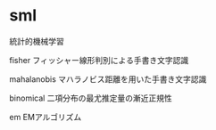 # sml
統計的機械学習

fisher
フィッシャー線形判別による手書き文字認識

mahalanobis
マハラノビス距離を用いた手書き文字認識

binomical
二項分布の最尤推定量の漸近正規性

em
EMアルゴリズム
